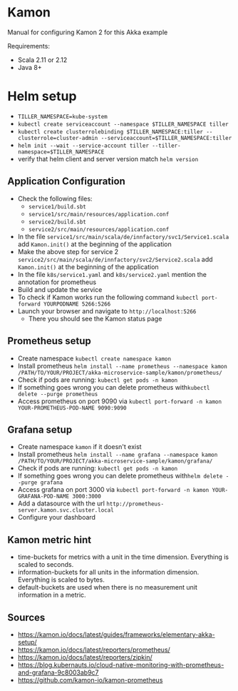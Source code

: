 # Kamon
Manual for configuring Kamon 2 for this Akka example

Requirements:
- Scala 2.11 or 2.12
- Java 8+

# Helm setup
- ```TILLER_NAMESPACE=kube-system```
- ```kubectl create serviceaccount --namespace $TILLER_NAMESPACE tiller```
- ```kubectl create clusterrolebinding $TILLER_NAMESPACE:tiller --clusterrole=cluster-admin --serviceaccount=$TILLER_NAMESPACE:tiller```
- ```helm init --wait --service-account tiller --tiller-namespace=$TILLER_NAMESPACE```
- verify that helm client and server version match ```helm version```

## Application Configuration
- Check the following files:
    - ```service1/build.sbt```
    - ```service1/src/main/resources/application.conf```
    - ```service2/build.sbt```
    - ```service2/src/main/resources/application.conf```
- In the file ```service1/src/main/scala/de/innfactory/svc1/Service1.scala``` add ```Kamon.init()``` at the beginning of the application
- Make the above step for service 2 ```service2/src/main/scala/de/innfactory/svc2/Service2.scala``` add ```Kamon.init()``` at the beginning of the application
- In the file ```k8s/service1.yaml``` and ```k8s/service2.yaml``` mention the annotation for prometheus
- Build and update the service
- To check if Kamon works run the following command ```kubectl port-forward YOURPODNAME 5266:5266```
- Launch your browser and navigate to ```http://localhost:5266```
    - There you should see the Kamon status page
    
## Prometheus setup
- Create namespace ```kubectl create namespace kamon```
- Install prometheus ```helm install --name prometheus --namespace kamon /PATH/TO/YOUR/PROJECT/akka-microservice-sample/kamon/prometheus/```
- Check if pods are running: ```kubectl get pods -n kamon```
- If something goes wrong you can delete prometheus with```kubectl delete --purge prometheus```
- Access prometheus on port 9090 via ```kubectl port-forward -n kamon YOUR-PROMETHEUS-POD-NAME 9090:9090```

## Grafana setup
- Create namespace ```kamon``` if it doesn't exist
- Install prometheus ```helm install --name grafana --namespace kamon /PATH/TO/YOUR/PROJECT/akka-microservice-sample/kamon/grafana/```
- Check if pods are running: ```kubectl get pods -n kamon```
- If something goes wrong you can delete prometheus with```helm delete --purge grafana```
- Access grafana on port 3000 via ```kubectl port-forward -n kamon YOUR-GRAFANA-POD-NAME 3000:3000```
- Add a datasource with the url ```http://prometheus-server.kamon.svc.cluster.local```
- Configure your dashboard

## Kamon metric hint
- time-buckets for metrics with a unit in the time dimension. Everything is scaled to seconds.
- information-buckets for all units in the information dimension. Everything is scaled to bytes.
- default-buckets are used when there is no measurement unit information in a metric.
 
## Sources
- https://kamon.io/docs/latest/guides/frameworks/elementary-akka-setup/
- https://kamon.io/docs/latest/reporters/prometheus/
- https://kamon.io/docs/latest/reporters/zipkin/
- https://blog.kubernauts.io/cloud-native-monitoring-with-prometheus-and-grafana-9c8003ab9c7
- https://github.com/kamon-io/kamon-prometheus